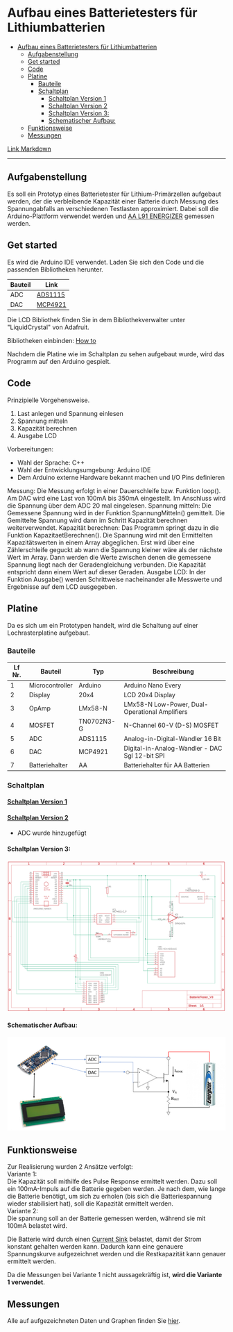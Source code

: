 # Aufbau eines Batterietesters für Lithiumbatterien

- [Aufbau eines Batterietesters für Lithiumbatterien](#aufbau-eines-batterietesters-für-lithiumbatterien)
  - [Aufgabenstellung](#aufgabenstellung)
  - [Get started](#get-started)
  - [Code](#code)
  - [Platine](#platine)
    - [Bauteile](#bauteile)
    - [Schaltplan](#schaltplan)
      - [Schaltplan Version 1](#schaltplan-version-1)
      - [Schaltplan Version 2](#schaltplan-version-2)
      - [Schaltplan Version 3:](#schaltplan-version-3)
      - [Schematischer Aufbau:](#schematischer-aufbau)
  - [Funktionsweise](#funktionsweise)
  - [Messungen](#messungen)

[Link Markdown](https://github.com/FriendsOfREDAXO/markitup/blob/master/plugins/documentation/docs/de_de/howto_markdown.md)


---

## Aufgabenstellung
Es soll ein Prototyp eines Batterietester für Lithium-Primärzellen aufgebaut werden, der die verbleibende Kapazität einer Batterie durch Messung des Spannungabfalls an verschiedenen Testlasten approximiert. Dabei soll die Arduino-Plattform verwendet werden und [AA L91 ENERGIZER](https://data.energizer.com/PDFs/l91.pdf) gemessen werden.

## Get started

Es wird die Arduino IDE verwendet. Laden Sie sich den Code und die passenden Bibliotheken herunter. 

| Bauteil | Link                                                                      |
| ------- | ------------------------------------------------------------------------- |
| ADC     | [ADS1115](https://github.com/adafruit/Adafruit_ADS1X15)                   |
| DAC     | [MCP4921](https://github.com/michd/Arduino-MCP492X/blob/master/README.md) |

Die LCD Bibliothek finden Sie in dem Bibliothekverwalter unter "LiquidCrystal" von Adafruit.

Bibliotheken einbinden: [How to](https://42project.net/bibliothek-library-in-arduino-ide-installieren-und-einbinden/) 

Nachdem die Platine wie im Schaltplan zu sehen aufgebaut wurde, wird das Programm auf den Arduino gespielt.

## Code

Prinzipielle Vorgehensweise.
1. Last anlegen und Spannung einlesen
2. Spannung mitteln
3. Kapazität berechnen
4. Ausgabe LCD


Vorbereitungen:
- Wahl der Sprache: C++
- Wahl der Entwicklungsumgebung: Arduino IDE
- Dem Arduino externe Hardware bekannt machen und I/O Pins definieren

Messung:
Die Messung erfolgt in einer Dauerschleife bzw. Funktion loop(). Am DAC wird eine Last von 100mA bis 350mA eingestellt.
Im Anschluss wird die Spannung über dem ADC 20 mal eingelesen.
Spannung mitteln:
Die Gemessene Spannung wird in der Funktion SpannungMitteln() gemittelt.
Die Gemittelte Spannung wird dann im Schritt Kapazität berechnen weiterverwendet.
Kapazität berechnen:
Das Programm springt dazu in die Funktion KapazitaetBerechnen().
Die Spannung wird mit den Ermittelten Kapazitätswerten in einem Array abgeglichen.
Erst wird über eine Zählerschleife geguckt ab wann die Spannung kleiner wäre als
der nächste Wert im Array.
Dann werden die Werte zwischen denen die gemessene Spannung liegt nach der Geradengleichung verbunden.
Die Kapazität entspricht dann einem Wert auf dieser Geraden.
Ausgabe LCD:
In der Funktion Ausgabe() werden Schrittweise nacheinander alle Messwerte und Ergebnisse auf dem LCD ausgegeben.

## Platine
Da es sich um ein Prototypen handelt, wird die Schaltung auf einer Lochrasterplatine aufgebaut.

### Bauteile
| Lf Nr. | Bauteil         | Typ        | Beschreibung                                   |
| ------ | --------------- | ---------- | ---------------------------------------------- |
| 1      | Microcontroller | Arduino    | Arduino Nano Every                             |
| 2      | Display         | 20x4       | LCD 20x4 Display                               |
| 3      | OpAmp           | LMx58-N    | LMx58-N Low-Power, Dual-Operational Amplifiers |
| 4      | MOSFET          | TN0702N3-G | N-Channel 60-V (D-S) MOSFET                    |
| 5      | ADC             | ADS1115    | Analog-in-Digital-Wandler 16 Bit               |
| 6      | DAC             | MCP4921    | Digital-in-Analog-Wandler - DAC Sgl 12-bit SPI |
| 7      | Batteriehalter  | AA         | Batteriehalter für AA Batterien                |

### Schaltplan

#### [Schaltplan Version 1](doc/circuit_diagram/SchaltplanV1.png)

#### [Schaltplan Version 2](doc/circuit_diagram/SchaltplanV2.png)
- ADC wurde hinzugefügt

#### Schaltplan Version 3:

![](doc/circuit_diagram/SchaltplanV3.png)

#### Schematischer Aufbau:

![](doc/circuit_diagram/SchematischerAufbau.png)

## Funktionsweise

Zur Realisierung wurden 2 Ansätze verfolgt:  
Variante 1:  
Die Kapazität soll mithilfe des Pulse Response ermittelt werden. Dazu soll ein 100mA-Impuls auf die Batterie gegeben werden. Je nach dem, wie lange die Batterie benötigt, um sich zu erholen (bis sich die Batteriespannung wieder stabilisiert hat), soll die Kapazität ermittelt werden.  
Variante 2:  
Die spannung soll an der Batterie gemessen werden, während sie mit 100mA belastet wird.

Die Batterie wird durch einen [Current Sink](https://e2e.ti.com/blogs_/b/powerhouse/archive/2015/08/21/how-to-generate-current-sources-and-sinks-of-arbitrary-magnitude) belastet, damit der Strom konstant gehalten werden kann.
Dadurch kann eine genauere Spannungskurve aufgezeichnet werden und die Restkapazität kann genauer ermittelt werden.

Da die Messungen bei Variante 1 nicht aussagekräftig ist, **wird die Variante 1 verwendet**.

## Messungen

Alle auf aufgezeichneten Daten und Graphen finden Sie [hier](doc/measurement.md).

